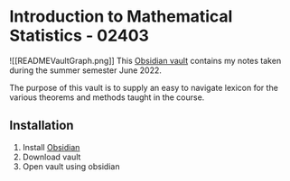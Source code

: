 # Introduction to Mathematical Statistics - 02403
![[READMEVaultGraph.png]]
This [Obsidian vault](https://obsidian.md/) contains my notes taken during the summer semester June 2022.

The purpose of this vault is to supply an easy to navigate lexicon for the various theorems and methods taught in the course.

## Installation
1. Install [Obsidian](https://obsidian.md/)
2. Download vault
3. Open vault using obsidian
